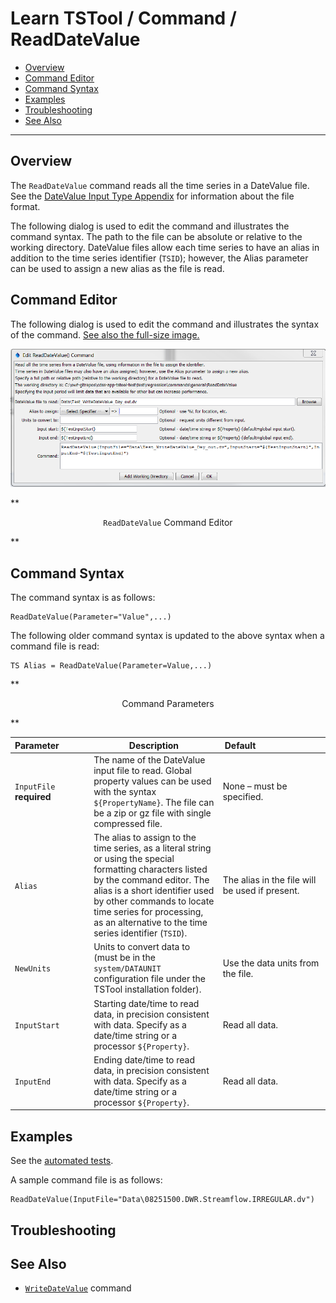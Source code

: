# Learn TSTool / Command / ReadDateValue #

* [Overview](#overview)
* [Command Editor](#command-editor)
* [Command Syntax](#command-syntax)
* [Examples](#examples)
* [Troubleshooting](#troubleshooting)
* [See Also](#see-also)

-------------------------

## Overview ##

The `ReadDateValue` command reads all the time series in a DateValue file.
See the [DateValue Input Type Appendix](../../datastore-ref/DateValue/DateValue) for information about the file format.
	
The following dialog is used to edit the command and illustrates the command syntax.
The path to the file can be absolute or relative to the working directory.
DateValue files allow each time series to have an alias in addition to the time series identifier (`TSID`);
however, the Alias parameter can be used to assign a new alias as the file is read.

## Command Editor ##

The following dialog is used to edit the command and illustrates the syntax of the command.
<a href="../ReadDateValue.png">See also the full-size image.</a>

![ReadDateValue](ReadDateValue.png)

**<p style="text-align: center;">
`ReadDateValue` Command Editor
</p>**

## Command Syntax ##

The command syntax is as follows:

```text
ReadDateValue(Parameter="Value",...)
```
The following older command syntax is updated to the above syntax when a command file is read:

```text
TS Alias = ReadDateValue(Parameter=Value,...)
```

**<p style="text-align: center;">
Command Parameters
</p>**

|**Parameter**&nbsp;&nbsp;&nbsp;&nbsp;&nbsp;&nbsp;&nbsp;&nbsp;&nbsp;&nbsp;&nbsp;|**Description**|**Default**&nbsp;&nbsp;&nbsp;&nbsp;&nbsp;&nbsp;&nbsp;&nbsp;&nbsp;&nbsp;&nbsp;&nbsp;&nbsp;&nbsp;&nbsp;&nbsp;&nbsp;&nbsp;&nbsp;&nbsp;&nbsp;&nbsp;&nbsp;&nbsp;&nbsp;&nbsp;&nbsp;|
|--------------|-----------------|-----------------|
|`InputFile`<br>**required**|The name of the DateValue input file to read.  Global property values can be used with the syntax `${PropertyName}`.  The file can be a zip or gz file with single compressed file.|None – must be specified.|
|`Alias`|The alias to assign to the time series, as a literal string or using the special formatting characters listed by the command editor.  The alias is a short identifier used by other commands to locate time series for processing, as an alternative to the time series identifier (`TSID`).|The alias in the file will be used if present.|
|`NewUnits`|Units to convert data to (must be in the `system/DATAUNIT` configuration file under the TSTool installation folder).|Use the data units from the file.|
|`InputStart`|Starting date/time to read data, in precision consistent with data.  Specify as a date/time string or a processor `${Property}`.|Read all data.|
|`InputEnd`|Ending date/time to read data, in precision consistent with data.  Specify as a date/time string or a processor `${Property}`.|Read all data.|


## Examples ##

See the [automated tests](https://github.com/OpenWaterFoundation/cdss-app-tstool-test/tree/master/test/regression/commands/general/ReadDateValue).

A sample command file is as follows:

```text
ReadDateValue(InputFile="Data\08251500.DWR.Streamflow.IRREGULAR.dv")
```

## Troubleshooting ##

## See Also ##

* [`WriteDateValue`](../WriteDateValue/WriteDateValue) command
